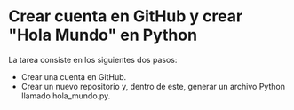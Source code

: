 # Crear cuenta en GitHub y crear "Hola Mundo" en Python

La tarea consiste en los siguientes dos pasos: 

- Crear una cuenta en GitHub.
- Crear un nuevo repositorio y, dentro de este, generar un archivo Python llamado hola_mundo.py.

